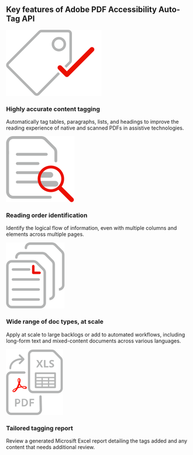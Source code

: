 
<TitleBlock slots="heading" theme="light" className="titleBlock-align-left accessibility-key-feature-title"/>

## Key features of Adobe PDF Accessibility Auto-Tag API

<TextBlock slots="image, heading, text" width="25%" theme="light" className="align-left iocn-size  horizontal-align-heading Benefits-one"/>

![EMPTY_ALT](../../images/autoTagKeyFOne.svg)

### Highly accurate content tagging

Automatically tag tables, paragraphs, lists, and headings to improve the reading experience of native and scanned PDFs in assistive technologies.

<TextBlock slots="image, heading, text" width="25%" theme="light" className="align-left iocn-size  horizontal-align-heading Benefits-two"/>

![EMPTY_ALT](../../images/readingOrder.svg)

### Reading order identification

Identify the logical flow of information, even with multiple columns and elements across multiple pages.


<TextBlock slots="image, heading, text" width="25%" theme="light" className="align-left iocn-size  link horizontal-align-heading linking Benefits-three"/>

![EMPTY_ALT](../../images/wideRange.svg)

### Wide range of doc types, at scale

Apply at scale to large backlogs or add to automated workflows, including long-form text and mixed-content documents across various languages.

<TextBlock slots="image, heading, text" width="25%" theme="light" className="align-left iocn-size  link horizontal-align-heading linking Benefits-four"/>

![EMPTY_ALT](../../images/tailoredTagging.svg)

### Tailored tagging report

Review a generated Microsift Excel report detailing the tags added and any content that needs additional review.
